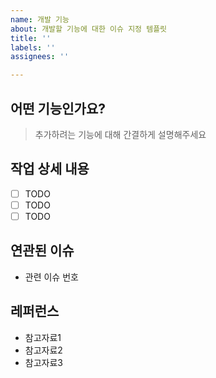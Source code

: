 ```yaml
---
name: 개발 기능
about: 개발할 기능에 대한 이슈 지정 템플릿
title: ''
labels: ''
assignees: ''

---
```


## 어떤 기능인가요?

> 추가하려는 기능에 대해 간결하게 설명해주세요

## 작업 상세 내용

- [ ] TODO
- [ ] TODO
- [ ] TODO

## 연관된 이슈

- 관련 이슈 번호

## 레퍼런스

- 참고자료1
- 참고자료2
- 참고자료3
